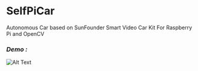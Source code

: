 # SelfPiCar
Autonomous Car based on SunFounder Smart Video Car Kit For Raspberry Pi and OpenCV

### _Demo :_
![Alt Text](demo-car.gif)  
